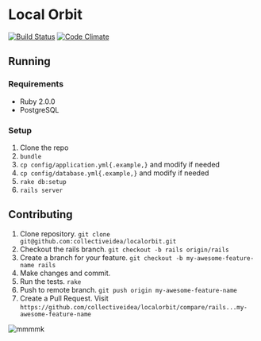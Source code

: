 # Local Orbit

[![Build Status](https://magnum.travis-ci.com/collectiveidea/localorbit.png?token=bJRCSztHn61AphkJHARX&branch=rails)](https://magnum.travis-ci.com/collectiveidea/localorbit)
[![Code Climate](https://codeclimate.com/repos/52a73cb289af7e754500955b/badges/642075ad612c37af61c9/gpa.png)](https://codeclimate.com/repos/52a73cb289af7e754500955b/feed)

## Running

### Requirements

* Ruby 2.0.0
* PostgreSQL

### Setup

1. Clone the repo
2. `bundle`
3. `cp config/application.yml{.example,}` and modify if needed
4. `cp config/database.yml{.example,}` and modify if needed
5. `rake db:setup`
6. `rails server`

## Contributing

1. Clone repository. `git clone git@github.com:collectiveidea/localorbit.git`
2. Checkout the rails branch. `git checkout -b rails origin/rails`
2. Create a branch for your feature. `git checkout -b my-awesome-feature-name rails`
3. Make changes and commit.
4. Run the tests. `rake`
5. Push to remote branch. `git push origin my-awesome-feature-name`
6. Create a Pull Request. Visit `https://github.com/collectiveidea/localorbit/compare/rails...my-awesome-feature-name`

![mmmmk](http://cdn.memegenerator.net/instances/400x/36691061.jpg)
